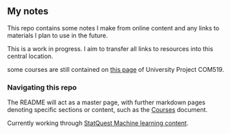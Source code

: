 ## My notes


This repo contains some notes I make from online content and any links to materials I plan to use in the future.

This is a work in progress. I aim to transfer all links to resources into this central location.

some courses are still contained on [this page](https://shielded-fortress-22361.herokuapp.com/guides) of University Project COM519.

### Navigating this repo

The README will act as a master page, with further markdown pages denoting specific sections or content, such as the [Courses](/Courses.md) document.

Currently working through [StatQuest Machine learning content](/ML/README.md).

